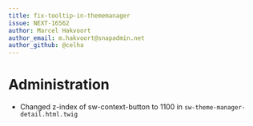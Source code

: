 ```yaml
---
title: fix-tooltip-in-thememanager
issue: NEXT-16562
author: Marcel Hakvoort
author_email: m.hakvoort@snapadmin.net
author_github: @celha
---
```

# Administration
* Changed z-index of sw-context-button to 1100 in `sw-theme-manager-detail.html.twig`
